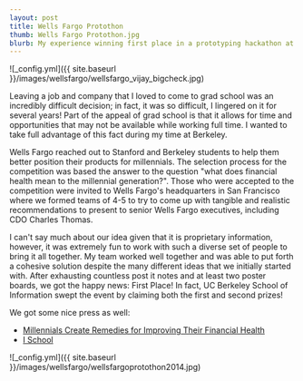 ```yaml
---
layout: post
title: Wells Fargo Protothon
thumb: Wells Fargo Protothon.jpg
blurb: My experience winning first place in a prototyping hackathon at Wells Fargo HQ.
---
```


![_config.yml]({{ site.baseurl }}/images/wellsfargo/wellsfargo_vijay_bigcheck.jpg)

Leaving a job and company that I loved to come to grad school was an incredibly difficult decision; in fact, it was so difficult, I lingered on it for several years! Part of the appeal of grad school is that it allows for time and opportunities that may not be available while working full time. I wanted to take full advantage of this fact during my time at Berkeley.

Wells Fargo reached out to Stanford and Berkeley students to help them better position their products for millennials. The selection process for the competition was based the answer to the question "what does financial health mean to the millennial generation?". Those who were accepted to the competition were invited to Wells Fargo's headquarters in San Francisco where we formed teams of 4-5 to try to come up with tangible and realistic recommendations to present to senior Wells Fargo executives, including CDO Charles Thomas.

I can't say much about our idea given that it is proprietary information, however, it was extremely fun to work with such a diverse set of people to bring it all together. My team worked well together and was able to put forth a cohesive solution despite the many different ideas that we initially started with. After exhausting countless post it notes and at least two poster boards, we got the happy news: First Place! In fact, UC Berkeley School of Information swept the event by claiming both the first and second prizes!

We got some nice press as well:

* [Millennials Create Remedies for Improving Their Financial Health](http://stories.wellsfargobank.com/millennials-create-remedies-improving-financial-health/?cid=facebook)
* [I School](http://www.ischool.berkeley.edu/newsandevents/news/20141208wellsfargoprotothon)

![_config.yml]({{ site.baseurl }}/images/wellsfargo/wellsfargoprotothon2014.jpg)
